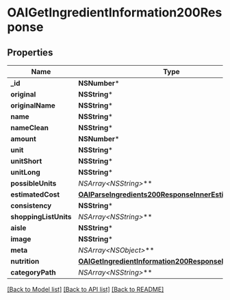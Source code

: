# OAIGetIngredientInformation200Response

## Properties
Name | Type | Description | Notes
------------ | ------------- | ------------- | -------------
**_id** | **NSNumber*** |  | 
**original** | **NSString*** |  | 
**originalName** | **NSString*** |  | 
**name** | **NSString*** |  | 
**nameClean** | **NSString*** |  | 
**amount** | **NSNumber*** |  | 
**unit** | **NSString*** |  | 
**unitShort** | **NSString*** |  | 
**unitLong** | **NSString*** |  | 
**possibleUnits** | **NSArray&lt;NSString*&gt;*** |  | 
**estimatedCost** | [**OAIParseIngredients200ResponseInnerEstimatedCost***](OAIParseIngredients200ResponseInnerEstimatedCost.md) |  | 
**consistency** | **NSString*** |  | 
**shoppingListUnits** | **NSArray&lt;NSString*&gt;*** |  | 
**aisle** | **NSString*** |  | 
**image** | **NSString*** |  | 
**meta** | **NSArray&lt;NSObject*&gt;*** |  | 
**nutrition** | [**OAIGetIngredientInformation200ResponseNutrition***](OAIGetIngredientInformation200ResponseNutrition.md) |  | 
**categoryPath** | **NSArray&lt;NSString*&gt;*** |  | 

[[Back to Model list]](../README.md#documentation-for-models) [[Back to API list]](../README.md#documentation-for-api-endpoints) [[Back to README]](../README.md)


